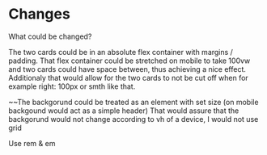 # Changes

What could be changed?

The two cards could be in an absolute flex container with margins / padding.
  That flex container could be stretched on mobile to take 100vw and two cards could have space between, thus achieving a nice effect.
  Additionaly that would allow for the two cards to not be cut off when for example right: 100px or smth like that. 

 ~~The backgorund could be treated as an element with set size (on mobile backgound would act as a simple header) 
  That would assure that the backgorund would not change according to vh of a device, I would not use grid
  
 Use rem & em

